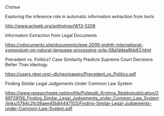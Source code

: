 *Статьи*

Exploring the inference role in automatic information extraction from texts

http://www.aclweb.org/anthology/W13-5208

Information Extraction from Legal Documents

https://vdocuments.site/documents/ieee-2009-eighth-international-symposium-on-natural-language-processing-snlp-58a1ddea6bb63.html

Precedent vs. Politics? Case Similarity Predicts Supreme Court Decisions Better Than Ideology

https://users.nber.org/~dlchen/papers/Precedent_vs_Politics.pdf

Finding Similar Legal Judgements Under Common Law System

https://www.researchgate.net/profile/Polepalli_Krishna_Reddy/publication/299729156_Finding_Similar_Legal_Judgements_under_Common_Law_System/links/5784c2fc08aee45b84447103/Finding-Similar-Legal-Judgements-under-Common-Law-System.pdf

